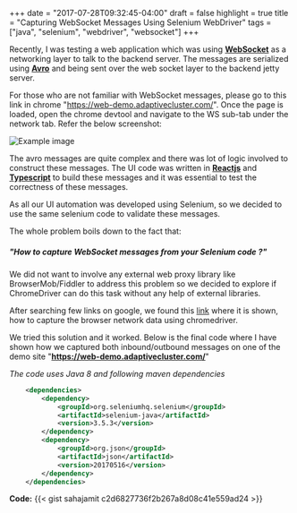 +++
date = "2017-07-28T09:32:45-04:00"
draft = false
highlight = true
title = "Capturing WebSocket Messages Using Selenium WebDriver"
tags = ["java", "selenium", "webdriver", "websocket"]
+++

Recently, I was testing a web application which was using **[WebSocket](https://www.websocket.org//)** as a networking layer to talk to the backend server. The messages are serialized using **[Avro](https://avro.apache.org/)** and being sent over the web socket layer to the backend jetty server. 

For those who are not familiar with WebSocket messages, please go to this link in chrome "https://web-demo.adaptivecluster.com/". Once the page is loaded, open the chrome devtool and navigate to the WS sub-tab under the network tab. Refer the below screenshot:

![Example image](/img/ws-messages-1.png)

The avro messages are quite complex and there was lot of logic involved to construct these messages. The UI code was written in [**Reactjs**](https://facebook.github.io/react/) and [**Typescript**](https://www.typescriptlang.org/) to build these messages and it was essential to test the correctness of these messages.

As all our UI automation was developed using Selenium, so we decided to use the same selenium code to validate these messages.

The whole problem boils down to the fact that:
##### **"How to capture WebSocket messages from your Selenium code ?"**      
                                                 
We did not want to involve any external web proxy library like BrowserMob/Fiddler to address this problem so we decided to explore if ChromeDriver can do this task without any help of external libraries.

After searching few links on google, we found this [link](https://sites.google.com/a/chromium.org/chromedriver/logging/performance-log) where it is shown, how to capture the browser network data using chromedriver.

We tried this solution and it worked. Below is the final code where I have shown how we captured both inbound/outbound messages on one of the demo site "**https://web-demo.adaptivecluster.com/**"

*The code uses Java 8 and following maven dependencies*
```xml
    <dependencies>
        <dependency>
            <groupId>org.seleniumhq.selenium</groupId>
            <artifactId>selenium-java</artifactId>
            <version>3.5.3</version>
        </dependency>
        <dependency>
            <groupId>org.json</groupId>
            <artifactId>json</artifactId>
            <version>20170516</version>
        </dependency>
    </dependencies>
```

**Code:**
{{< gist sahajamit c2d6827736f2b267a8d08c41e559ad24 >}}



